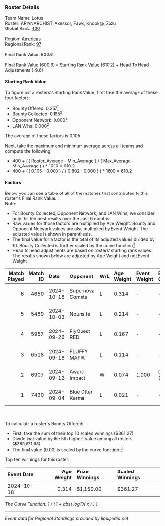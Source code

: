 ### Roster Details<br />
Team Name: Lotus<br />
Roster: ARIANARCHIST, Axessor, Fawx, Knopk@, Zazu<br />
Global Rank: [436](../../standings_global_2025_02_28.md)<br />
<br />
Region: [Americas]( ../../standings_americas_2025_02_28.md)<br />
Regional Rank: [97]( ../../standings_americas_2025_02_28.md)<br />
<br />
Final Rank Value:  600.6<br />
<br />
Final Rank Value (600.6) = Starting Rank Value (610.2) + Head To Head Adjustments (-9.6)<br />

#### Starting Rank Value<br />
To figure out a rosters's Starting Rank Value, first take the average of these four factors:<br />
- Bounty Offered: 0.257[<sup>1</sup>](#table2)
- Bounty Collected: 0.165[<sup>2</sup>](#table1)
- Opponent Network: 0.000[<sup>2</sup>](#table1)
- LAN Wins: 0.000[<sup>2</sup>](#table1)

The average of these factors is 0.105<br />
<br />
Next, take the maximum and minimum average across all teams and compute the following:<br />
- 400 + ( ( Roster_Average - Min_Average ) / ( Max_Average - Min_Average ) ) * 1600 = 610.2
- 400 + ( ( 0.105 - 0.000 ) / ( 0.802 - 0.000 ) ) * 1600 = 610.2


#### Factors<br />
Below you can see a table of all of the matches that contributed to this roster's Final Rank Value.<br />
Note:<br />

- For Bounty Collected, Opponent Network, and LAN Wins, we consider only the ten best results over the past 6 months.
- Raw values for those factors are multiplied by Age Weight. Bounty and Opponent Network values are also multiplied by Event Weight. The adjusted value is shown in parenthesis.
- The final value for a factor is the total of its adjusted values divided by 10. Bounty Collected is further scaled by the curve function[<sup>3</sup>](#curveFunction)
- Head to head adjustments are based on rosters' starting rank values. The results shown below are adjusted by Age Weight and not Event Weight
<span id="table1"></span><br />


| Match Played | Match ID | Date       | Opponent         | W/L | Age Weight | Event Weight | Bounty Collected | Opponent Network | LAN Wins  | H2H Adj. | Roster                                    |
| -: | -: | :- | :- | :- | :- | :- | :- | :- | :- | -: | :- |
|            6 |     4650 | 2024-10-18 | Supernova Comets | L   | 0.314      | -            | -                | -                | -         |    -3.49 | ARIANARCHIST, Axessor, Fawx, Knopk@, Zazu |
|            5 |     5489 | 2024-10-03 | Nouns.fe         | L   | 0.214      | -            | -                | -                | -         |    -3.21 | ARIANARCHIST, Axessor, Fawx, Knopk@, Zazu |
|            4 |     5957 | 2024-09-26 | FlyQuest RED     | L   | 0.167      | -            | -                | -                | -         |    -2.12 | ARIANARCHIST, Axessor, Fawx, Knopk@, Zazu |
|            3 |     6518 | 2024-09-18 | FLUFFY MAFIA     | L   | 0.114      | -            | -                | -                | -         |    -1.63 | ARIANARCHIST, Axessor, Fawx, Knopk@, Zazu |
|            2 |     6907 | 2024-09-12 | Aware Impact     | W   | 0.074      | 1.000        | 0.001 (0.000)    | 0.008 (0.001)    | 0 (0.000) |     1.19 | ARIANARCHIST, Axessor, Fawx, Knopk@, Zazu |
|            1 |     7430 | 2024-09-04 | Blue Otter Karma | L   | 0.021      | -            | -                | -                | -         |    -0.32 | ARIANARCHIST, Axessor, Fawx, Knopk@, Zazu |

<br />
<span id="table2"></span><br />
To calculate a roster's Bounty Offered:<br />

- First, take the sum of their top 10 scaled winnings ($361.27)
- Divide that value by the 5th highest value among all rosters ($285,971.63)
- The final value (0.00) is scaled by the curve function.[<sup>3</sup>](#curveFunction)

Top ten winnings for this roster:<br />

| Event Date | Age Weight | Prize Winnings | Scaled Winnings |
| :- | -: | :- | :- |
| 2024-10-18 |      0.314 | $1,150.00      | $361.27         |


<span id="curveFunction"></span>_The Curve Function: 1 / ( 1 + abs( log10( x ) ) )_<br />

---
_Event data for Regional Standings provided by liquipedia.net_<br />
